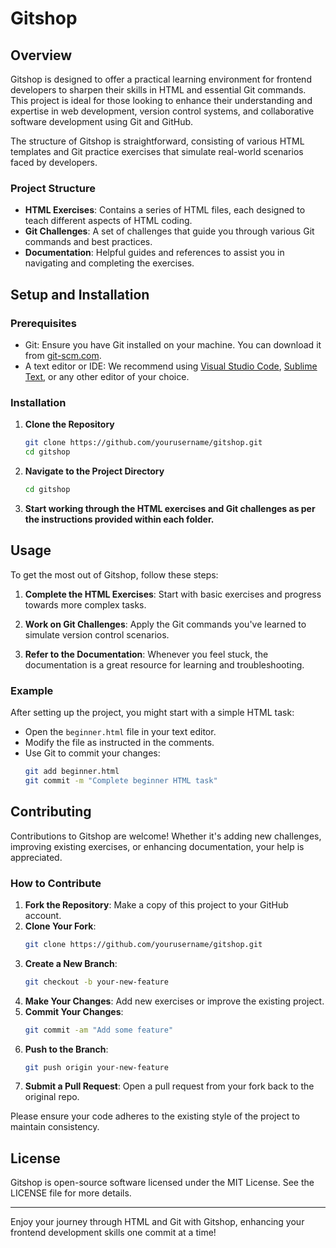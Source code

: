 # Gitshop

## Overview

Gitshop is designed to offer a practical learning environment for frontend developers to sharpen their skills in HTML and essential Git commands. This project is ideal for those looking to enhance their understanding and expertise in web development, version control systems, and collaborative software development using Git and GitHub. 

The structure of Gitshop is straightforward, consisting of various HTML templates and Git practice exercises that simulate real-world scenarios faced by developers.

### Project Structure

- **HTML Exercises**: Contains a series of HTML files, each designed to teach different aspects of HTML coding.
- **Git Challenges**: A set of challenges that guide you through various Git commands and best practices.
- **Documentation**: Helpful guides and references to assist you in navigating and completing the exercises.

## Setup and Installation

### Prerequisites

- Git: Ensure you have Git installed on your machine. You can download it from [git-scm.com](https://git-scm.com/downloads).
- A text editor or IDE: We recommend using [Visual Studio Code](https://code.visualstudio.com/), [Sublime Text](https://www.sublimetext.com/), or any other editor of your choice.

### Installation

1. **Clone the Repository**
   ```bash
   git clone https://github.com/yourusername/gitshop.git
   cd gitshop
   ```

2. **Navigate to the Project Directory**
   ```bash
   cd gitshop
   ```

3. **Start working through the HTML exercises and Git challenges as per the instructions provided within each folder.**

## Usage

To get the most out of Gitshop, follow these steps:

1. **Complete the HTML Exercises**: Start with basic exercises and progress towards more complex tasks.
   
2. **Work on Git Challenges**: Apply the Git commands you've learned to simulate version control scenarios.

3. **Refer to the Documentation**: Whenever you feel stuck, the documentation is a great resource for learning and troubleshooting.

### Example

After setting up the project, you might start with a simple HTML task:

- Open the `beginner.html` file in your text editor.
- Modify the file as instructed in the comments.
- Use Git to commit your changes:
  ```bash
  git add beginner.html
  git commit -m "Complete beginner HTML task"
  ```

## Contributing

Contributions to Gitshop are welcome! Whether it's adding new challenges, improving existing exercises, or enhancing documentation, your help is appreciated.

### How to Contribute

1. **Fork the Repository**: Make a copy of this project to your GitHub account.
2. **Clone Your Fork**: 
   ```bash
   git clone https://github.com/yourusername/gitshop.git
   ```
3. **Create a New Branch**: 
   ```bash
   git checkout -b your-new-feature
   ```
4. **Make Your Changes**: Add new exercises or improve the existing project.
5. **Commit Your Changes**: 
   ```bash
   git commit -am "Add some feature"
   ```
6. **Push to the Branch**: 
   ```bash
   git push origin your-new-feature
   ```
7. **Submit a Pull Request**: Open a pull request from your fork back to the original repo.

Please ensure your code adheres to the existing style of the project to maintain consistency.

## License

Gitshop is open-source software licensed under the MIT License. See the LICENSE file for more details.

---

Enjoy your journey through HTML and Git with Gitshop, enhancing your frontend development skills one commit at a time!